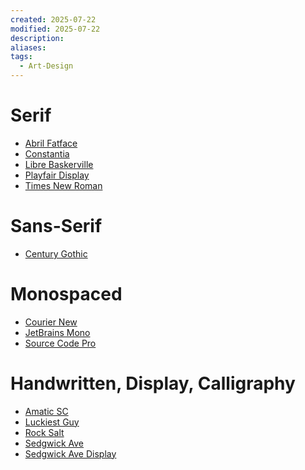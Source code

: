 ```yaml
---
created: 2025-07-22
modified: 2025-07-22
description: 
aliases: 
tags:
  - Art-Design
---
```


# Serif

- [Abril Fatface](https://fonts.google.com/specimen/Abril+Fatface)
- [Constantia](<https://wikipedia.org/wiki/Constantia_(typeface)>)
- [Libre Baskerville](https://fonts.google.com/specimen/Libre+Baskerville)
- [Playfair Display](https://fonts.google.com/specimen/Playfair+Display)
- [Times New Roman](https://wikipedia.org/wiki/Times_New_Roman)

# Sans-Serif

- [Century Gothic](https://wikipedia.org/wiki/Century_Gothic)

# Monospaced

- [Courier New](<https://wikipedia.org/wiki/Courier_(typeface)#Courier_New>)
- [JetBrains Mono](https://fonts.google.com/specimen/JetBrains+Mono)
- [Source Code Pro](https://fonts.google.com/specimen/Source+Code+Pro)

# Handwritten, Display, Calligraphy

- [Amatic SC](https://fonts.google.com/specimen/Amatic+SC)
- [Luckiest Guy](https://fonts.google.com/specimen/Luckiest+Guy)
- [Rock Salt](https://fonts.google.com/specimen/Rock+Salt)
- [Sedgwick Ave](https://fonts.google.com/specimen/Sedgwick+Ave)
- [Sedgwick Ave Display](https://fonts.google.com/specimen/Sedgwick+Ave+Display)
